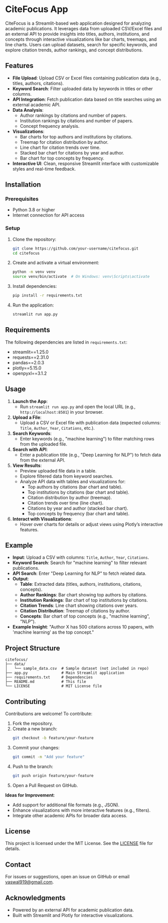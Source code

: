 # CiteFocus App

CiteFocus is a Streamlit-based web application designed for analyzing academic publications. It leverages data from uploaded CSV/Excel files and an external API to provide insights into titles, authors, institutions, and concepts through interactive visualizations like bar charts, treemaps, and line charts. Users can upload datasets, search for specific keywords, and explore citation trends, author rankings, and concept distributions.

## Features
- **File Upload**: Upload CSV or Excel files containing publication data (e.g., titles, authors, citations).
- **Keyword Search**: Filter uploaded data by keywords in titles or other columns.
- **API Integration**: Fetch publication data based on title searches using an external academic API.
- **Data Analysis**:
  - Author rankings by citations and number of papers.
  - Institution rankings by citations and number of papers.
  - Concept frequency analysis.
- **Visualizations**:
  - Bar charts for top authors and institutions by citations.
  - Treemap for citation distribution by author.
  - Line chart for citation trends over time.
  - Stacked bar chart for citations by year and author.
  - Bar chart for top concepts by frequency.
- **Interactive UI**: Clean, responsive Streamlit interface with customizable styles and real-time feedback.

## Installation

### Prerequisites
- Python 3.8 or higher
- Internet connection for API access

### Setup
1. Clone the repository:
   ```bash
   git clone https://github.com/your-username/citefocus.git
   cd citefocus
   ```
2. Create and activate a virtual environment:
   ```bash
   python -m venv venv
   source venv/bin/activate  # On Windows: venv\Scripts\activate
   ```
3. Install dependencies:
   ```bash
   pip install -r requirements.txt
   ```
4. Run the application:
   ```bash
   streamlit run app.py
   ```

## Requirements
The following dependencies are listed in `requirements.txt`:
- streamlit==1.25.0
- requests==2.31.0
- pandas==2.0.3
- plotly==5.15.0
- openpyxl==3.1.2

## Usage
1. **Launch the App**:
   - Run `streamlit run app.py` and open the local URL (e.g., `http://localhost:8501`) in your browser.
2. **Upload a File**:
   - Upload a CSV or Excel file with publication data (expected columns: `Title`, `Author`, `Year`, `Citations`, etc.).
3. **Search Keywords**:
   - Enter keywords (e.g., "machine learning") to filter matching rows from the uploaded file.
4. **Search with API**:
   - Enter a publication title (e.g., "Deep Learning for NLP") to fetch data from the external API.
5. **View Results**:
   - Preview uploaded file data in a table.
   - Explore filtered data from keyword searches.
   - Analyze API data with tables and visualizations for:
     - Top authors by citations (bar chart and table).
     - Top institutions by citations (bar chart and table).
     - Citation distribution by author (treemap).
     - Citation trends over time (line chart).
     - Citations by year and author (stacked bar chart).
     - Top concepts by frequency (bar chart and table).
6. **Interact with Visualizations**:
   - Hover over charts for details or adjust views using Plotly’s interactive features.

## Example
- **Input**: Upload a CSV with columns: `Title`, `Author`, `Year`, `Citations`.
- **Keyword Search**: Search for "machine learning" to filter relevant publications.
- **API Search**: Enter "Deep Learning for NLP" to fetch related data.
- **Output**:
  - **Table**: Extracted data (titles, authors, institutions, citations, concepts).
  - **Author Rankings**: Bar chart showing top authors by citations.
  - **Institution Rankings**: Bar chart of top institutions by citations.
  - **Citation Trends**: Line chart showing citations over years.
  - **Citation Distribution**: Treemap of citations by author.
  - **Concepts**: Bar chart of top concepts (e.g., "machine learning", "NLP").
- **Example Insight**: "Author X has 500 citations across 10 papers, with 'machine learning' as the top concept."

## Project Structure
```
citefocus/
├── data/
│   └── sample_data.csv  # Sample dataset (not included in repo)
├── app.py               # Main Streamlit application
├── requirements.txt     # Dependencies
├── README.md            # This file
└── LICENSE              # MIT License file
```

## Contributing
Contributions are welcome! To contribute:
1. Fork the repository.
2. Create a new branch:
   ```bash
   git checkout -b feature/your-feature
   ```
3. Commit your changes:
   ```bash
   git commit -m "Add your feature"
   ```
4. Push to the branch:
   ```bash
   git push origin feature/your-feature
   ```
5. Open a Pull Request on GitHub.

**Ideas for Improvement**:
- Add support for additional file formats (e.g., JSON).
- Enhance visualizations with more interactive features (e.g., filters).
- Integrate other academic APIs for broader data access.

## License
This project is licensed under the MIT License. See the [LICENSE](LICENSE) file for details.

## Contact
For issues or suggestions, open an issue on GitHub or email vaswal919@gmail.com.

## Acknowledgments
- Powered by an external API for academic publication data.
- Built with Streamlit and Plotly for interactive visualizations.